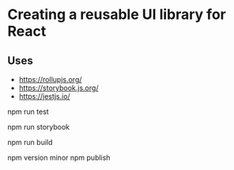 
# Creating a reusable UI library for React

## Uses 

- https://rollupjs.org/
- https://storybook.js.org/
- https://jestjs.io/


npm run test

npm run storybook

npm run build


npm version minor
npm publish

